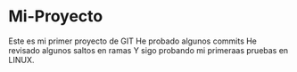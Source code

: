 # Mi-Proyecto
Este es mi primer proyecto de GIT
He probado algunos commits
He revisado algunos saltos en ramas
Y sigo probando mi primeraas pruebas en LINUX.
